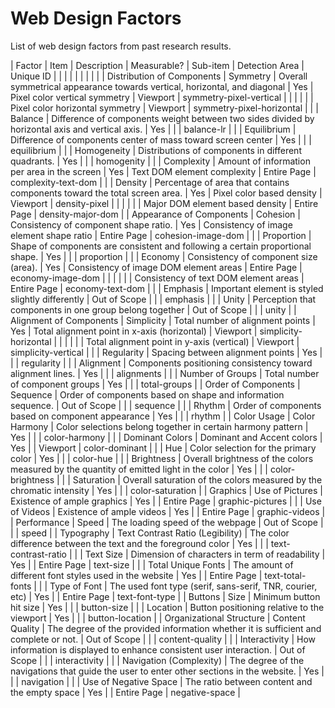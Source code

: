 # Web Design Factors

List of web design factors from past research results.

| Factor | Item | Description | Measurable? | Sub-item | Detection Area | Unique ID |
|  |  |  |  |  |  |  |
| Distribution of Components | Symmetry | Overall symmetrical appearance towards vertical, horizontal, and diagonal | Yes | Pixel color vertical symmetry | Viewport | symmetry-pixel-vertical |
|  |  |  |  | Pixel color horizontal symmetry | Viewport | symmetry-pixel-horizontal |
|  | Balance | Difference of components weight between two sides divided by horizontal axis and vertical axis. | Yes |  |  | balance-lr |
|  | Equilibrium | Difference of components center of mass toward screen center | Yes |  |  | equilibrium |
|  | Homogeneity | Distributions of components in different quadrants. | Yes |  |  | homogenity |
|  | Complexity | Amount of information per area in the screen | Yes | Text DOM element complexity | Entire Page | complexity-text-dom |
|  | Density | Percentage of area that contains components toward the total screen area. | Yes | Pixel color based density | Viewport | density-pixel |
|  |  |  |  | Major DOM element based density | Entire Page | density-major-dom |
| Appearance of Components | Cohesion | Consistency of component shape ratio. | Yes | Consistency of image element shape ratio | Entire Page | cohesion-image-dom |
|  | Proportion | Shape of components are consistent and following a certain proportional shape. | Yes |  |  | proportion |
|  | Economy | Consistency of component size (area). | Yes | Consistency of image DOM element areas | Entire Page | economy-image-dom |
|  |  |  |  | Consistency of text DOM element areas | Entire Page | economy-text-dom |
|  | Emphasis | Important element is styled slightly differently | Out of Scope |  |  | emphasis |
|  | Unity | Perception that components in one group belong together | Out of Scope |  |  | unity |
| Alignment of Components | Simplicity | Total number of alignment points | Yes | Total alignment point in x-axis (horizontal) | Viewport | simplicity-horizontal |
|  |  |  |  | Total alignment point in y-axis (vertical) | Viewport | simplicity-vertical |
|  | Regularity | Spacing between alignment points | Yes |  |  | regularity |
|  | Alignment | Components positioning consistency toward alignment lines. | Yes |  |  | alignments |
|  | Number of Groups | Total number of component groups | Yes |  |  | total-groups |
| Order of Components | Sequence | Order of components based on shape and information sequence. | Out of Scope |  |  | sequence |
|  | Rhythm | Order of components based on component appearance | Yes |  |  | rhythm |
| Color Usage | Color Harmony | Color selections belong together in certain harmony pattern | Yes |  |  | color-harmony |
|  | Dominant Colors | Dominant and Accent colors | Yes |  | Viewport | color-dominant |
|  | Hue | Color selection for the primary color | Yes |  |  | color-hue |
|  | Brightness | Overall brightness of the colors measured by the quantity of emitted light in the color | Yes |  |  | color-brightness |
|  | Saturation | Overall saturation of the colors measured by the chromatic intensity | Yes |  |  | color-saturation |
| Graphics | Use of Pictures | Existence of ample graphics | Yes |  | Entire Page | graphic-pictures |
|  | Use of Videos | Existence of ample videos | Yes |  | Entire Page | graphic-videos |
| Performance | Speed | The loading speed of the webpage | Out of Scope |  |  | speed |
| Typography | Text Contrast Ratio (Legibility) | The color difference between the text and the foreground color | Yes |  |  | text-contrast-ratio |
|  | Text Size | Dimension of characters in term of readability | Yes |  | Entire Page | text-size |
|  | Total Unique Fonts | The amount of different font styles used in the website | Yes |  | Entire Page | text-total-fonts |
|  | Type of Font | The used font type (serif, sans-serif, TNR, courier, etc) | Yes |  | Entire Page | text-font-type |
| Buttons | Size | Minimum button hit size | Yes |  |  | button-size |
|  | Location | Button positioning relative to the viewport | Yes |  |  | button-location |
| Organizational Structure | Content Quality | The degree of the provided information whether it is sufficient and complete or not. | Out of Scope |  |  | content-quality |
|  | Interactivity | How information is displayed to enhance consistent user interaction. | Out of Scope |  |  | interactivity |
|  | Navigation (Complexity) | The degree of the navigations that guide the user to enter other sections in the website. | Yes |  |  | navigation |
|  | Use of Negative Space | The ratio between content and the empty space | Yes |  | Entire Page | negative-space |

<!-- 
Find:
^(.*?)\t(.*?)\t(.*?)\t(.*?)\t(.*?)\t(.*?)\t(.*?)\t(.*?)\t(.*?)\n 
Replace:
| $1 | $2 | $3 | $5 | $6 | $7 | $8 |\n
-->